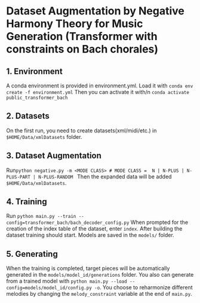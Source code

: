 # Dataset Augmentation by Negative Harmony Theory for Music Generation (Transformer with constraints on Bach chorales)
## 1. Environment
A conda environment is provided in environment.yml.
Load it with
```conda env create -f environment.yml```
Then you can activate it with/n
```conda activate public_transformer_bach```
## 2. Datasets
On the first run, you need to create datasets(xml/midi/etc.) in `$HOME/Data/xmlDatasets` folder.  
## 3. Dataset Augmentation
Run```python negative.py -m <MODE CLASS> # MODE CLASS =  N | N-PLUS | N-PLUS-PART | N-PLUS-RANDOM ```
Then the expanded data will be added `$HOME/Data/xmlDatasets`.
## 4. Training
Run ```python main.py --train --config=transformer_bach/bach_decoder_config.py```
When prompted for the creation of the index table of the dataset, enter `index`.
After building the dataset training should start.
Models are saved in the `models/` folder.
## 5. Generating
When the training is completed, target pieces will be automatically generated in the `models/model_id/generations` folder.
You also can generate from a trained model with `python main.py --load --config=models/model_id/config.py -o`.
You choose to reharmonize different melodies by changing the `melody_constraint` variable at the end of `main.py`.
